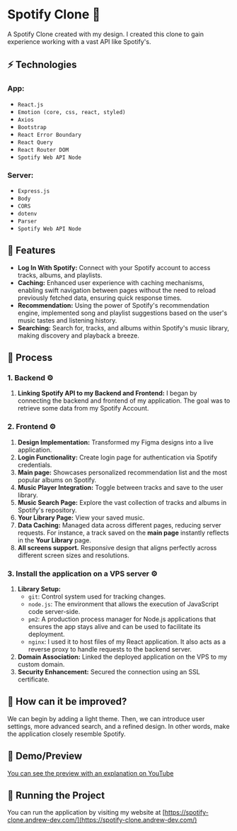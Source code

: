 # Spotify Clone 🎵

A Spotify Clone created with my design. I created this clone to gain experience working with a vast API like Spotify's.

## ⚡ Technologies

### App:

- `React.js`
- `Emotion (core, css, react, styled)`
- `Axios`
- `Bootstrap`
- `React Error Boundary`
- `React Query`
- `React Router DOM`
- `Spotify Web API Node`

### Server:

- `Express.js`
- `Body`
- `CORS`
- `dotenv`
- `Parser`
- `Spotify Web API Node`

## 🚀 Features

- **Log In With Spotify:** Connect with your Spotify account to access tracks, albums, and playlists.
- **Caching:** Enhanced user experience with caching mechanisms, enabling swift navigation between pages without the need to reload previously fetched data, ensuring quick response times.
- **Recommendation:** Using the power of Spotify's recommendation engine, implemented song and playlist suggestions based on the user's music tastes and listening history.
- **Searching:** Search for, tracks, and albums within Spotify's music library, making discovery and playback a breeze.

## 💭 Process

### 1. Backend ⚙️

1. **Linking Spotify API to my Backend and Frontend:** I began by connecting the backend and frontend of my application. The goal was to retrieve some data from my Spotify Account.

### 2. Frontend ⚙️

1. **Design Implementation:** Transformed my Figma designs into a live application.
2. **Login Functionality:** Create login page for authentication via Spotify credentials.
3. **Main page:** Showcases personalized recommendation list and the most popular albums on Spotify.
4. **Music Player Integration:** Toggle between tracks and save to the user library.
5. **Music Search Page:** Explore the vast collection of tracks and albums in Spotify's repository.
6. **Your Library Page:** View your saved music.
7. **Data Caching:** Managed data across different pages, reducing server requests. For instance, a track saved on the **main page** instantly reflects in the **Your Library** page.
8. **All screens support.** Responsive design that aligns perfectly across different screen sizes and resolutions.

### 3. Install the application on a VPS server ⚙️

1. **Library Setup:**
   - `git`: Control system used for tracking changes.
   - `node.js`: The environment that allows the execution of JavaScript code server-side.
   - `pm2`: A production process manager for Node.js applications that ensures the app stays alive and can be used to facilitate its deployment.
   - `nginx`: I used it to host files of my React application. It also acts as a reverse proxy to handle requests to the backend server.
2. **Domain Association:** Linked the deployed application on the VPS to my custom domain.
3. **Security Enhancement:** Secured the connection using an SSL certificate.

## 🤔 How can it be improved?

We can begin by adding a light theme. Then, we can introduce user settings, more advanced search, and a refined design. In other words, make the application closely resemble Spotify.

## 🎥 Demo/Preview

[You can see the preview with an explanation on YouTube](https://www.youtube.com/watch?v=kDyNOnRvHlU)

## 🚦 Running the Project

You can run the application by visiting my website at [https://spotify-clone.andrew-dev.com/](https://spotify-clone.andrew-dev.com/)
